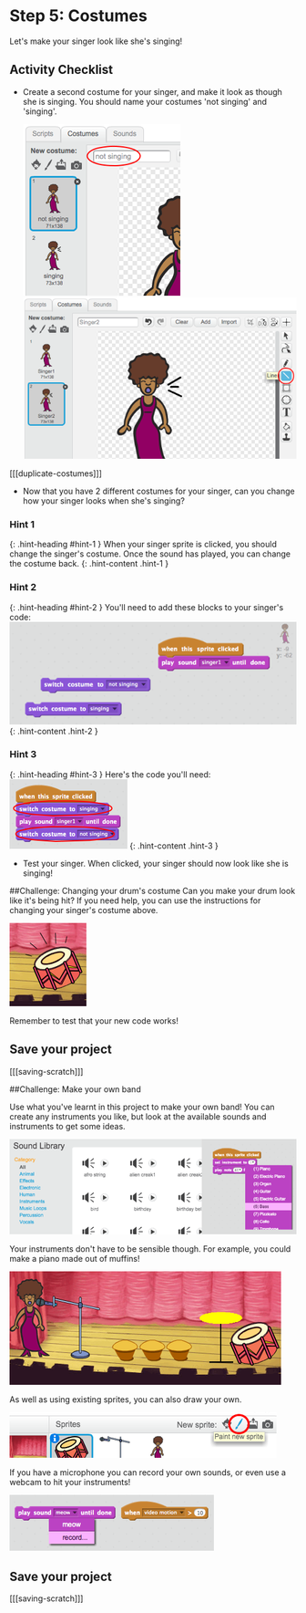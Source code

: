 # Step 5: Costumes

Let's make your singer look like she's singing!

## Activity Checklist

+ Create a second costume for your singer, and make it look as though she is singing. You should name your costumes 'not singing' and 'singing'.

	![screenshot](images/band-singer-name.png)
	![screenshot](images/band-singer-click.png)

[[[duplicate-costumes]]]

+ Now that you have 2 different costumes for your singer, can you change how your singer looks when she's singing?

### Hint 1
{: .hint-heading #hint-1 }
When your singer sprite is clicked, you should change the singer's costume. Once the sound has played, you can change the costume back.
{: .hint-content .hint-1 }

### Hint 2
{: .hint-heading #hint-2 }
You'll need to add these blocks to your singer's code:
![screenshot](images/band-singer-costume-blocks.png)
{: .hint-content .hint-2 }

### Hint 3
{: .hint-heading #hint-3 }
Here's the code you'll need:
![screenshot](images/band-looks.png)
{: .hint-content .hint-3 }

+ Test your singer. When clicked, your singer should now look like she is singing!

##Challenge: Changing your drum's costume
Can you make your drum look like it's being hit? If you need help, you can use the instructions for changing your singer's costume above.

![screenshot](images/band-drum-final.png)

Remember to test that your new code works!

## Save your project

[[[saving-scratch]]]

##Challenge: Make your own band

Use what you've learnt in this project to make your own band! You can create any instruments you like, but look at the available sounds and instruments to get some ideas.

![screenshot](images/band-ideas.png)

Your instruments don't have to be sensible though. For example, you could make a piano made out of muffins!

![screenshot](images/band-piano.png)

As well as using existing sprites, you can also draw your own.

![screenshot](images/band-draw.png)

If you have a microphone you can record your own sounds, or even use a webcam to hit your instruments!

![screenshot](images/band-io.png)

## Save your project

[[[saving-scratch]]]
